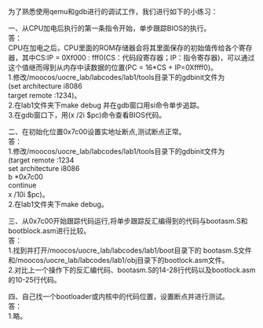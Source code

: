 为了熟悉使用qemu和gdb进行的调试工作，我们进行如下的小练习： 

一、从CPU加电后执行的第一条指令开始，单步跟踪BIOS的执行。  
答：  
CPU在加电之后，CPU里面的ROM存储器会将其里面保存的初始值传给各个寄存器，其中CS:IP = 0Xf000 : fff0(CS：代码段寄存器；IP：指令寄存器)，可以通过这个值继而得到从内存中读数据的位置(PC = 16*CS + IP=0Xffff0)。   
1.修改/moocos/uocre_lab/labcodes/lab1/tools目录下的gdbinit文件为  
(set architecture i8086   
target remote :1234)。    
2.在lab1文件夹下make debug 并在gdb窗口用si命令单步追踪。  
3.在gdb窗口下，用(x /2i $pc)命令查看BIOS代码。  

二、在初始化位置0x7c00设置实地址断点,测试断点正常。  
答：  
1.修改/moocos/uocre_lab/labcodes/lab1/tools目录下的gdbinit文件为  
(target remote :1234  
set architecture i8086  
b *0x7c00  
continue  
x /10i $pc)。  
2.在lab1文件夹下make debug。  

三、从0x7c00开始跟踪代码运行,将单步跟踪反汇编得到的代码与bootasm.S和 bootblock.asm进行比较。  
答：  
1.找到并打开/moocos/uocre_lab/labcodes/lab1/boot目录下的 bootasm.S文件和/moocos/uocre_lab/labcodes/lab1/obj目录下的bootlock.asm文件。  
2.对比上一个操作下的反汇编代码、bootasm.S的14-28行代码以及bootlock.asm的10-25行代码。  

四、自己找一个bootloader或内核中的代码位置，设置断点并进行测试。  
答：  
1.略。  


